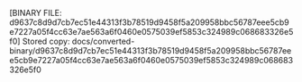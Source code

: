 [BINARY FILE: d9637c8d9d7cb7ec51e44313f3b78519d9458f5a209958bbc56787eee5cb9e7227a05f4cc63e7ae563a6f0460e0575039ef5853c324989c068683326e5f0]
Stored copy: docs/converted-binary/d9637c8d9d7cb7ec51e44313f3b78519d9458f5a209958bbc56787eee5cb9e7227a05f4cc63e7ae563a6f0460e0575039ef5853c324989c068683326e5f0
